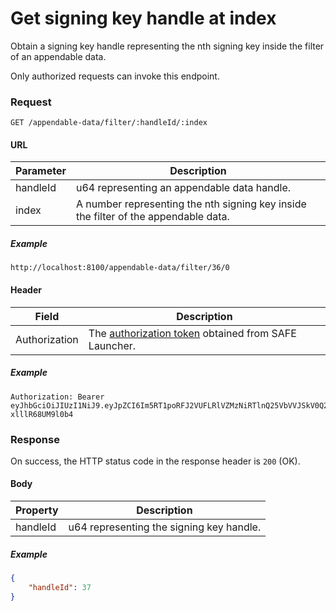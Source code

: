 # Get signing key handle at index

Obtain a signing key handle representing the nth signing key inside the filter of an appendable data.

Only authorized requests can invoke this endpoint.

### Request

```
GET /appendable-data/filter/:handleId/:index
```

#### URL

| Parameter | Description |
| --- | --- |
| handleId | u64 representing an appendable data handle. |
| index | A number representing the nth signing key inside the filter of the appendable data. |

##### Example

```
http://localhost:8100/appendable-data/filter/36/0
```

#### Header

| Field | Description |
| --- | --- |
| Authorization | The [authorization token](/auth) obtained from SAFE Launcher. |

##### Example

```
Authorization: Bearer eyJhbGciOiJIUzI1NiJ9.eyJpZCI6Im5RT1poRFJ2VUFLRlVZMzNiRTlnQ25VbVVJSkV0Q2lmYk4zYjE1dXZ2TlU9In0.OTKcHQ9VUKYzBXH_MqeWR4UcHFJV-xlllR68UM9l0b4
```

### Response

On success, the HTTP status code in the response header is `200` (OK).

#### Body

| Property | Description |
| --- | --- |
| handleId | u64 representing the signing key handle. |

##### Example

```json
{
	"handleId": 37
}
```
